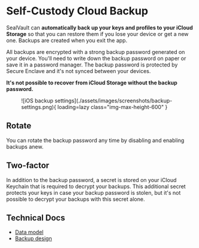 # Self-Custody Cloud Backup

SealVault can **automatically back up your keys and profiles to your iCloud
Storage** so that you can restore them if you lose your device or get a new one.
Backups are created when you exit the app.

All backups are encrypted with a strong backup password generated on your
device. You'll need to write down the backup password on paper or save it in a
password manager. The backup password is protected by Secure Enclave and it's
not synced between your devices. 

**It's not possible to recover from iCloud Storage without the backup
password.**

<figure markdown>
![iOS backup settings](./assets/images/screenshots/backup-settings.png){ loading=lazy class="img-max-height-600" }
</figure>

## Rotate 

You can rotate the backup password any time by disabling
and enabling backups anew.

## Two-factor

In addition to the backup password, a secret is stored on your iCloud Keychain
that is required to decrypt your backups. This additional secret protects your
keys in case your backup password is stolen, but it's not possible to decrypt
your backups with this secret alone.

## Technical Docs

- [Data model](./dev-docs/design/data.md)
- [Backup design](./dev-docs/design/backup.md)
